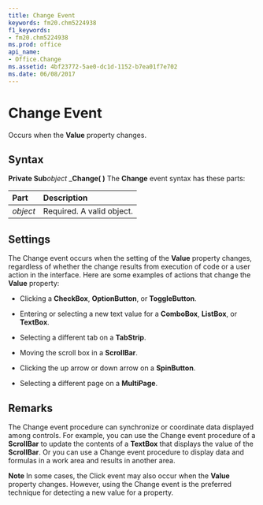```yaml
---
title: Change Event
keywords: fm20.chm5224938
f1_keywords:
- fm20.chm5224938
ms.prod: office
api_name:
- Office.Change
ms.assetid: 4bf23772-5ae0-dc1d-1152-b7ea01f7e702
ms.date: 06/08/2017
---
```



# Change Event



Occurs when the  **Value** property changes.

## Syntax

**Private Sub**_object_ _**Change( )**
The  **Change** event syntax has these parts:


|Part|Description|
|:-----|:-----|
| _object_|Required. A valid object.|

## Settings
The Change event occurs when the setting of the  **Value** property changes, regardless of whether the change results from execution of code or a user action in the interface.
Here are some examples of actions that change the  **Value** property:


- Clicking a  **CheckBox**, **OptionButton**, or **ToggleButton**.
    
- Entering or selecting a new text value for a  **ComboBox**, **ListBox**, or **TextBox**.
    
- Selecting a different tab on a  **TabStrip**.
    
- Moving the scroll box in a  **ScrollBar**.
    
- Clicking the up arrow or down arrow on a  **SpinButton**.
    
- Selecting a different page on a  **MultiPage**.

## Remarks

The Change event procedure can synchronize or coordinate data displayed among controls. For example, you can use the Change event procedure of a  **ScrollBar** to update the contents of a **TextBox** that displays the value of the **ScrollBar**. Or you can use a Change event procedure to display data and formulas in a work area and results in another area.

 **Note**  In some cases, the Click event may also occur when the  **Value** property changes. However, using the Change event is the preferred technique for detecting a new value for a property.


